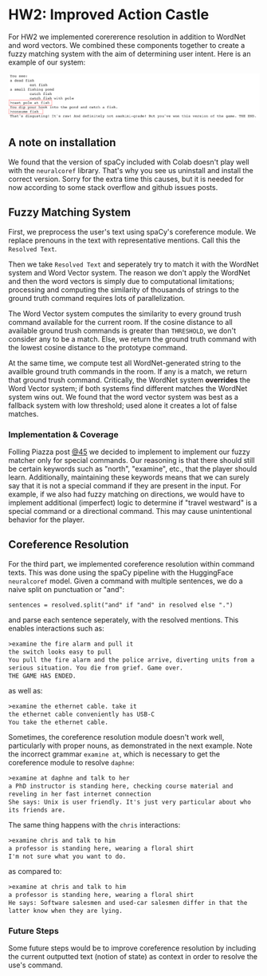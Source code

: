 # HW2: Improved Action Castle

For HW2 we implemented corererence resolution in addition to WordNet and word vectors. We combined these components together to create a fuzzy matching system with the aim of determining user intent. Here is an example of our system:

<img src="https://raw.githubusercontent.com/kirubarajan/cis700-8_hw2/master/fish.png" />


## A note on installation

We found that the version of spaCy included with Colab doesn't play well with the `neuralcoref` library. That's why you see us uninstall and install the correct version. Sorry for the extra time this causes, but it is needed for now according to some stack overflow and github issues posts.

## Fuzzy Matching System

First, we preprocess the user's text using spaCy's coreference module. We replace prenouns in the text with representative mentions. Call this the `Resolved Text`. 

Then we take `Resolved Text` and seperately try to match it with the WordNet system and Word Vector system. The reason we don't apply the WordNet and then the word vectors is simply due to computational limitations; processing and computing the similarity of thousands of strings to the ground truth command requires lots of parallelization.

The Word Vector system computes the similarity to every ground trush command available for the current room. If the cosine distance to all available ground trush commands is greater than `THRESHOLD`, we don't consider any to be a match. Else, we return the ground truth command with the lowest cosine distance to the prototype command.

At the same time, we compute test all WordNet-generated string to the availble ground truth commands in the room. If any is a match, we return that ground trush command. Critically, the WordNet system **overrides** the Word Vector system; if both systems find different matches the WordNet system wins out. We found that the word vector system was best as a fallback system with low threshold; used alone it creates a lot of false matches.

### Implementation & Coverage

Folling Piazza post [@45](https://piazza.com/class/k5h8qsu88sh1v7?cid=45) we decided to implement to implement our fuzzy matcher only for special commands. Our reasoning is that there should still be certain keywords such as "north", "examine", etc., that the player should learn. Additionally, maintaining these keywords means that we can surely say that it is not a special command if they are present in the input. For example, if we also had fuzzy matching on directions, we would have to implement additional (imperfect) logic to determine if "travel westward" is a special command or a directional command. This may cause unintentional behavior for the player.

## Coreference Resolution

For the third part, we implemented coreference resolution within command texts. This was done using the spaCy pipeline with the HuggingFace `neuralcoref` model. Given a command with multiple sentences, we do a naive split on punctuation or "and":

```
sentences = resolved.split("and" if "and" in resolved else ".")
```

and parse each sentence seperately, with the resolved mentions. This enables interactions such as:

```
>examine the fire alarm and pull it
the switch looks easy to pull
You pull the fire alarm and the police arrive, diverting units from a serious situation. You die from grief. Game over.
THE GAME HAS ENDED.
```

as well as:

```
>examine the ethernet cable. take it
the ethernet cable conveniently has USB-C
You take the ethernet cable.
```

Sometimes, the coreference resolution module doesn't work well, particularly with proper nouns, as demonstrated in the next example. Note the incorrect grammar `examine at`, which is necessary to get the coreference module to resolve `daphne`:

```
>examine at daphne and talk to her
a PhD instructor is standing here, checking course material and reveling in her fast internet connection
She says: Unix is user friendly. It's just very particular about who its friends are.
```

The same thing happens with the `chris` interactions:

```
>examine chris and talk to him
a professor is standing here, wearing a floral shirt
I'm not sure what you want to do.
```

as compared to:

```
>examine at chris and talk to him
a professor is standing here, wearing a floral shirt
He says: Software salesmen and used-car salesmen differ in that the latter know when they are lying.
```

### Future Steps
Some future steps would be to improve coreference resolution by including the current outputted text (notion of state) as context in order to resolve the use's command. 
